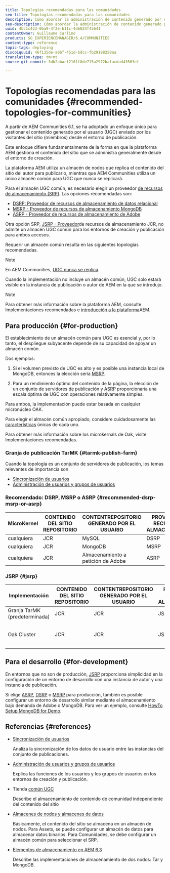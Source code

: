 ```yaml
---
title: Topologías recomendadas para las comunidades
seo-title: Topologías recomendadas para las comunidades
description: Cómo abordar la administración de contenido generado por el usuario (UGC)
seo-description: Cómo abordar la administración de contenido generado por el usuario (UGC)
uuid: 4bc1c423-0ba9-4f2e-b11c-4d6824f45641
contentOwner: Guillaume Carlino
products: SG_EXPERIENCEMANAGER/6.4/COMMUNITIES
content-type: reference
topic-tags: deploying
discoiquuid: 46f135de-a0bf-451d-bdcc-fb29188250aa
translation-type: tm+mt
source-git-commit: 3db2abacf2161f8de715a2972bafacdad43563ef

---
```



# Topologías recomendadas para las comunidades {#recommended-topologies-for-communities}

A partir de AEM Communities 6.1, se ha adoptado un enfoque único para gestionar el contenido generado por el usuario (UGC) enviado por los visitantes del sitio (miembros) desde el entorno de publicación.

Este enfoque difiere fundamentalmente de la forma en que la plataforma AEM gestiona el contenido del sitio que se administra generalmente desde el entorno de creación.

La plataforma AEM utiliza un almacén de nodos que replica el contenido del sitio del autor para publicarlo, mientras que AEM Communities utiliza un único almacén común para UGC que nunca se replicará.

Para el almacén UGC común, es necesario elegir un proveedor [de recursos de almacenamiento (SRP)](working-with-srp.md). Las opciones recomendadas son:

* [DSRP: Proveedor de recursos de almacenamiento de datos relacional](dsrp.md)
* [MSRP - Proveedor de recursos de almacenamiento MongoDB](msrp.md)
* [ASRP - Proveedor de recursos de almacenamiento de Adobe](asrp.md)

Otra opción SRP, [JSRP - Proveedor](jsrp.md)de recursos de almacenamiento JCR, no admite un almacén UGC común para los entornos de creación y publicación para ambos accesos.

Requerir un almacén común resulta en las siguientes topologías recomendadas.

>[!NOTE]
>
>En AEM Communities, [UGC nunca se replica](working-with-srp.md#ugc-never-replicated).
>
>Cuando la implementación no incluye un almacén [](working-with-srp.md)común, UGC solo estará visible en la instancia de publicación o autor de AEM en la que se introdujo.

>[!NOTE]
>
>Para obtener más información sobre la plataforma AEM, consulte Implementaciones [](../../help/sites-deploying/recommended-deploys.md) recomendadas e [introducción a la plataforma](../../help/sites-deploying/data-store-config.md)AEM.

## Para producción {#for-production}

El establecimiento de un almacén común para UGC es esencial y, por lo tanto, el despliegue subyacente depende de su capacidad de apoyar un almacén común.

Dos ejemplos:

1) Si el volumen previsto de UGC es alto y es posible una instancia local de MongoDB, entonces la elección sería [MSRP](msrp.md).

2) Para un rendimiento óptimo del contenido de la página, la elección de un conjunto de servidores [de](../../help/sites-deploying/recommended-deploys.md#tarmk-farm) publicación y [ASRP](asrp.md) proporcionaría una escala óptima de UGC con operaciones relativamente simples.

Para ambos, la implementación puede estar basada en cualquier micronúcleo OAK.

Para elegir el almacén común apropiado, considere cuidadosamente las [características](working-with-srp.md#characteristics-of-srp-options) únicas de cada uno.

Para obtener más información sobre los microkernals de Oak, visite Implementaciones [](../../help/sites-deploying/recommended-deploys.md)recomendadas.

### Granja de publicación TarMK {#tarmk-publish-farm}

Cuando la topología es un conjunto de servidores de publicación, los temas relevantes de importancia son

* [Sincronización de usuarios](sync.md)
* [Administración de usuarios y grupos de usuarios](users.md)

### Recomendado: DSRP, MSRP o ASRP {#recommended-dsrp-msrp-or-asrp}

| MicroKernel | CONTENIDO DEL SITIO REPOSITORIO | CONTENTREPOSITORIO GENERADO POR EL USUARIO | PROVEEDOR DE RECURSOS DE ALMACENAMIENTO | CONSERVACIÓN COMÚN |
|-------------|------------------------|----------------------------------|---------------------------|---------------|
| cualquiera | JCR | MySQL | DSRP | Sí |
| cualquiera | JCR | MongoDB | MSRP | Sí |
| cualquiera | JCR | Almacenamiento a petición de Adobe | ASRP | Sí |

### JSRP {#jsrp}


| Implementación | CONTENIDO DEL SITIO REPOSITORIO | CONTENTREPOSITORIO GENERADO POR EL USUARIO | PROVEEDOR DE RECURSOS DE ALMACENAMIENTO | CONSERVACIÓN COMÚN |
|----------------------|------------------------|----------------------------------|---------------------------|---------------------------------|
| Granja TarMK (predeterminada) | JCR | JCR | JSRP | No |
| Oak Cluster | JCR | JCR | JSRP | Solo para entorno de publicación de Yesfor |

## Para el desarrollo {#for-development}

En entornos que no son de producción, [JSRP](jsrp.md) proporciona simplicidad en la configuración de un entorno de desarrollo con una instancia de autor y una instancia de publicación.

Si elige [ASRP](asrp.md), [DSRP](dsrp.md) o [MSRP](msrp.md) para producción, también es posible configurar un entorno de desarrollo similar mediante el almacenamiento bajo demanda de Adobe o MongoDB. Para ver un ejemplo, consulte [HowTo Setup MongoDB for Demo](demo-mongo.md).

## Referencias {#references}

* [Sincronización de usuarios](sync.md)

   Analiza la sincronización de los datos de usuario entre las instancias del conjunto de publicaciones.

* [Administración de usuarios y grupos de usuarios](users.md)

   Explica las funciones de los usuarios y los grupos de usuarios en los entornos de creación y publicación.

* Tienda [común UGC](working-with-srp.md)

   Describe el almacenamiento de contenido de comunidad independiente del contenido del sitio

* [Almacenes de nodos y almacenes de datos](../../help/sites-deploying/data-store-config.md)

   Básicamente, el contenido del sitio se almacena en un almacén de nodos. Para Assets, se puede configurar un almacén de datos para almacenar datos binarios. Para Comunidades, se debe configurar un almacén común para seleccionar el SRP.

* [Elementos de almacenamiento en AEM 6.3](../../help/sites-deploying/storage-elements-in-aem-6.md)

   Describe las implementaciones de almacenamiento de dos nodos: Tar y MongoDB.
